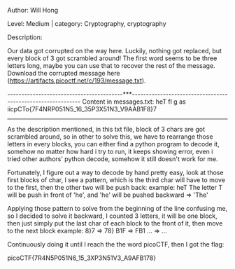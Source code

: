 Author: Will Hong

Level: Medium		| 	category: Cryptography, cryptography

Description:

Our data got corrupted on the way here. Luckily, nothing got replaced, but every block of 3 got scrambled around! The first word seems to be three letters long, maybe you can use that to recover the rest of the message.
Download the corrupted message here (https://artifacts.picoctf.net/c/193/message.txt).

-----------------------------------------***------------------------------------------------------------
Content in messages.txt:
	heT fl g as iicpCTo{7F4NRP051N5_16_35P3X51N3_V9AAB1F8}7

------------------------------------------------------------------------------------------------------------------------------------------------------

As the description mentioned, in this txt file, block of 3 chars are got scrambled around, so in other to solve this, we have to rearrange those letters in every blocks, you can either find a python program to decode it, somehow no matter how hard i try to run, it keeps showing error, even i tried other authors' python decode, somehow it still doesn't work for me.

Fortunately, I figure out a way to decode by hand pretty easy, look at those first blocks of char, I see a pattern, which is the third char will have to move to the first, then the other two will be push back:
				example: heT		The letter T will be push in front of 'he', and 'he' will be pushed backward => 'The'

Applying those pattern to solve from the beginning of the line confusing me, so I decided to solve it backward, I counted 3 letters, it will be one block, then just simply put the last char of each block to the front of it, then move to the next block
				example: 8}7 	=>	78}
					 B1F	=>	FB1
					...	=>	...


Continuously doing it until I reach the the word picoCTF, then I got the flag:



picoCTF{7R4N5P051N6_15_3XP3N51V3_A9AFB178}



